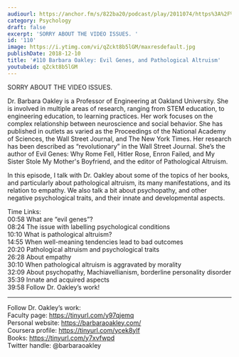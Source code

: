 ```yaml
---
audiourl: https://anchor.fm/s/822ba20/podcast/play/2011074/https%3A%2F%2Fd3ctxlq1ktw2nl.cloudfront.net%2Fproduction%2F2018-11-31%2F7735039-48000-2-b0f87fb6b07a6.mp3
category: Psychology
draft: false
excerpt: 'SORRY ABOUT THE VIDEO ISSUES. '
id: '110'
image: https://i.ytimg.com/vi/qZckt8b5lGM/maxresdefault.jpg
publishDate: 2018-12-10
title: '#110 Barbara Oakley: Evil Genes, and Pathological Altruism'
youtubeid: qZckt8b5lGM
---
```

<div class="timelinks">

SORRY ABOUT THE VIDEO ISSUES. 

Dr. Barbara Oakley is a Professor of Engineering at Oakland University. She is involved in multiple areas of research, ranging from STEM education, to engineering education, to learning practices. Her work focuses on the complex relationship between neuroscience and social behavior. She has published in outlets as varied as the Proceedings of the National Academy of Sciences, the Wall Street Journal, and The New York Times. Her research has been described as “revolutionary” in the Wall Street Journal. She’s the author of Evil Genes: Why Rome Fell, Hitler Rose, Enron Failed, and My Sister Stole My Mother's Boyfriend, and the editor of Pathological Altruism.

In this episode, I talk with Dr. Oakley about some of the topics of her books, and particularly about pathological altruism, its many manifestations, and its relation to empathy. We also talk a bit about psychopathy, and other negative psychological traits, and their innate and developmental aspects.  

Time Links:  
<time>00:58</time> What are “evil genes”?  
<time>08:24</time> The issue with labelling psychological conditions                    
<time>10:10</time> What is pathological altruism?                
<time>14:55</time> When well-meaning tendencies lead to bad outcomes            
<time>20:20</time> Pathological altruism and psychological traits             
<time>26:28</time> About empathy   
<time>30:10</time> When pathological altruism is aggravated by morality  
<time>32:09</time> About psychopathy, Machiavellianism, borderline personality disorder  
<time>35:39</time> Innate and acquired aspects    
<time>39:58</time> Follow Dr. Oakley’s work!    

---

Follow Dr. Oakley’s work:  
Faculty page: https://tinyurl.com/y97qjemq  
Personal website: https://barbaraoakley.com/  
Coursera profile: https://tinyurl.com/ycek8ylf  
Books: https://tinyurl.com/y7xvfwpd  
Twitter handle: @barbaraoakley
</div>

